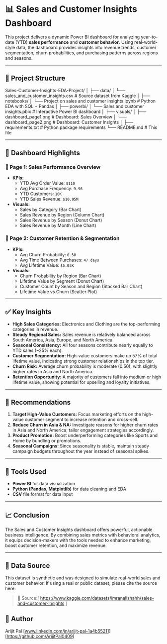 # 📊 Sales and Customer Insights Dashboard

This project delivers a dynamic Power BI dashboard for analyzing year-to-date (YTD) **sales performance** and **customer behavior**. Using real-world-style data, the dashboard provides insights into revenue trends, customer segmentation, churn probabilities, and purchasing patterns across regions and seasons.

---

## 📁 Project Structure

Sales-Customer-Insights-EDA-Project/
│
├── data/
│ └── sales_and_customer_insights.csv # Source dataset from Kaggle
│
├── notebooks/
│ └── Project on sales and customer insights.ipynb # Python EDA with SQL + Pandas
│
├── powerbi/
│ └── Sales and customer insights.pbix # Interactive Power BI dashboard
│
├── visuals/
│ ├── dashboard_page1.png # Dashboard: Sales Overview
│ └── dashboard_page2.png # Dashboard: Customer Insights
│
├── requirements.txt # Python package requirements
└── README.md # This file




-----  

## 📌 Dashboard Highlights

### 🔹 Page 1: Sales Performance Overview
- **KPIs:** 
  - YTD Avg Order Value: `$110`
  - Avg Purchase Frequency: `9.96`
  - YTD Customers: `10K`
  - YTD Sales Revenue: `$10.95M`
- **Visuals:**
  - Sales by Category (Bar Chart)
  - Sales Revenue by Region (Column Chart)
  - Sales Revenue by Season (Donut Chart)
  - Sales Revenue by Month (Line Chart)

### 🔹 Page 2: Customer Retention & Segmentation
- **KPIs:** 
  - Avg Churn Probability: `0.50`
  - Avg Time Between Purchases: `47 days`
  - Avg Lifetime Value: `$5.03K`
- **Visuals:**
  - Churn Probability by Region (Bar Chart)
  - Lifetime Value by Segment (Donut Chart)
  - Customer Count by Season and Region (Stacked Bar Chart)
  - Lifetime Value vs Churn (Scatter Plot)

---

## ✅ Key Insights

- **High Sales Categories:** Electronics and Clothing are the top-performing categories in revenue.
- **Steady Regional Sales:** Sales revenue is relatively balanced across South America, Asia, Europe, and North America.
- **Seasonal Consistency:** All four seasons contribute nearly equally to YTD sales (~25% each).
- **Customer Segmentation:** High-value customers make up 57% of total lifetime value, indicating strong customer relationships in the top tier.
- **Churn Risk:** Average churn probability is moderate (0.50), with slightly higher rates in Asia and North America.
- **Retention Opportunity:** A majority of customers fall into medium or high lifetime value, showing potential for upselling and loyalty initiatives.

---

## 🔧 Recommendations

1. **Target High-Value Customers:** Focus marketing efforts on the high-value customer segment to increase retention and cross-sell.
2. **Reduce Churn in Asia & NA:** Investigate reasons for higher churn rates in Asia and North America; tailor engagement strategies accordingly.
3. **Product Promotion:** Boost underperforming categories like Sports and Home by bundling or promotions.
4. **Seasonal Campaigns:** Since seasonality is stable, maintain steady campaign budgets throughout the year instead of seasonal spikes.

---

## 🧩 Tools Used

- **Power BI** for data visualization
- **Python (Pandas, Matplotlib)** for data cleaning and EDA
- **CSV** file format for data input

---

## 📈 Conclusion

The Sales and Customer Insights dashboard offers powerful, actionable business intelligence. By combining sales metrics with behavioral analytics, it equips decision-makers with the tools needed to enhance marketing, boost customer retention, and maximize revenue.

---
## 🔗 Data Source

This dataset is synthetic and was designed to simulate real-world sales and customer behavior. If using a real or public dataset, please cite the source here:

> 📂 Source:[ https://www.kaggle.com/datasets/imranalishahh/sales-and-customer-insights ] 
 
## 📌 Author

Arijit Pal
[www.linkedin.com/in/arijit-pal-1a4b55211]  
[https://github.com/ArijitPal0409]

